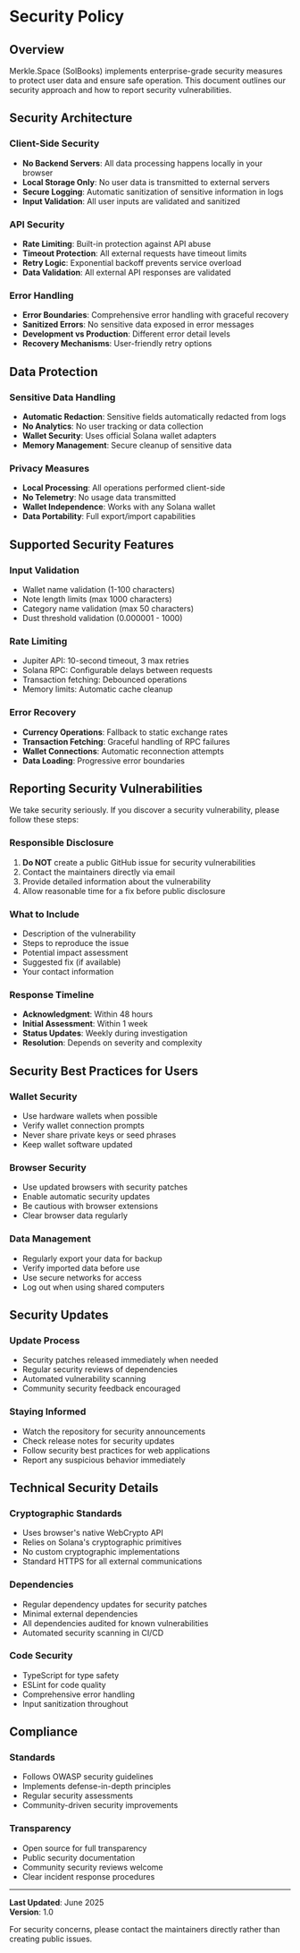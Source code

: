 # Security Policy

## Overview

Merkle.Space (SolBooks) implements enterprise-grade security measures to protect user data and ensure safe operation. This document outlines our security approach and how to report security vulnerabilities.

## Security Architecture

### Client-Side Security
- **No Backend Servers**: All data processing happens locally in your browser
- **Local Storage Only**: No user data is transmitted to external servers
- **Secure Logging**: Automatic sanitization of sensitive information in logs
- **Input Validation**: All user inputs are validated and sanitized

### API Security
- **Rate Limiting**: Built-in protection against API abuse
- **Timeout Protection**: All external requests have timeout limits
- **Retry Logic**: Exponential backoff prevents service overload
- **Data Validation**: All external API responses are validated

### Error Handling
- **Error Boundaries**: Comprehensive error handling with graceful recovery
- **Sanitized Errors**: No sensitive data exposed in error messages
- **Development vs Production**: Different error detail levels
- **Recovery Mechanisms**: User-friendly retry options

## Data Protection

### Sensitive Data Handling
- **Automatic Redaction**: Sensitive fields automatically redacted from logs
- **No Analytics**: No user tracking or data collection
- **Wallet Security**: Uses official Solana wallet adapters
- **Memory Management**: Secure cleanup of sensitive data

### Privacy Measures
- **Local Processing**: All operations performed client-side
- **No Telemetry**: No usage data transmitted
- **Wallet Independence**: Works with any Solana wallet
- **Data Portability**: Full export/import capabilities

## Supported Security Features

### Input Validation
- Wallet name validation (1-100 characters)
- Note length limits (max 1000 characters)
- Category name validation (max 50 characters)
- Dust threshold validation (0.000001 - 1000)

### Rate Limiting
- Jupiter API: 10-second timeout, 3 max retries
- Solana RPC: Configurable delays between requests
- Transaction fetching: Debounced operations
- Memory limits: Automatic cache cleanup

### Error Recovery
- **Currency Operations**: Fallback to static exchange rates
- **Transaction Fetching**: Graceful handling of RPC failures
- **Wallet Connections**: Automatic reconnection attempts
- **Data Loading**: Progressive error boundaries

## Reporting Security Vulnerabilities

We take security seriously. If you discover a security vulnerability, please follow these steps:

### Responsible Disclosure
1. **Do NOT** create a public GitHub issue for security vulnerabilities
2. Contact the maintainers directly via email
3. Provide detailed information about the vulnerability
4. Allow reasonable time for a fix before public disclosure

### What to Include
- Description of the vulnerability
- Steps to reproduce the issue
- Potential impact assessment
- Suggested fix (if available)
- Your contact information

### Response Timeline
- **Acknowledgment**: Within 48 hours
- **Initial Assessment**: Within 1 week
- **Status Updates**: Weekly during investigation
- **Resolution**: Depends on severity and complexity

## Security Best Practices for Users

### Wallet Security
- Use hardware wallets when possible
- Verify wallet connection prompts
- Never share private keys or seed phrases
- Keep wallet software updated

### Browser Security
- Use updated browsers with security patches
- Enable automatic security updates
- Be cautious with browser extensions
- Clear browser data regularly

### Data Management
- Regularly export your data for backup
- Verify imported data before use
- Use secure networks for access
- Log out when using shared computers

## Security Updates

### Update Process
- Security patches released immediately when needed
- Regular security reviews of dependencies
- Automated vulnerability scanning
- Community security feedback encouraged

### Staying Informed
- Watch the repository for security announcements
- Check release notes for security updates
- Follow security best practices for web applications
- Report any suspicious behavior immediately

## Technical Security Details

### Cryptographic Standards
- Uses browser's native WebCrypto API
- Relies on Solana's cryptographic primitives
- No custom cryptographic implementations
- Standard HTTPS for all external communications

### Dependencies
- Regular dependency updates for security patches
- Minimal external dependencies
- All dependencies audited for known vulnerabilities
- Automated security scanning in CI/CD

### Code Security
- TypeScript for type safety
- ESLint for code quality
- Comprehensive error handling
- Input sanitization throughout

## Compliance

### Standards
- Follows OWASP security guidelines
- Implements defense-in-depth principles
- Regular security assessments
- Community-driven security improvements

### Transparency
- Open source for full transparency
- Public security documentation
- Community security reviews welcome
- Clear incident response procedures

---

**Last Updated**: June 2025  
**Version**: 1.0

For security concerns, please contact the maintainers directly rather than creating public issues.